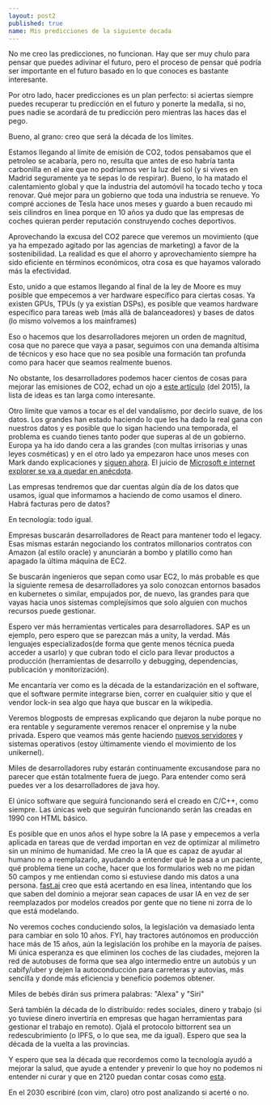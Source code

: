 ```yaml
---
layout: post2
published: true
name: Mis predicciones de la siguiente decada
---
```


No me creo las predicciones, no funcionan. Hay que ser muy chulo para pensar que puedes adivinar el futuro, pero el proceso de pensar qué podría ser importante en el futuro basado en lo que conoces es bastante interesante.

Por otro lado, hacer predicciones es un plan perfecto: si aciertas siempre puedes recuperar tu predicción en el futuro y ponerte la medalla, si no, pues nadie se acordará de tu predicción pero mientras las haces das el pego.

Bueno, al grano: creo que será la década de los límites.

Estamos llegando al límite de emisión de CO2, todos pensabamos que el petroleo se acabaría, pero no, resulta que antes de eso habría tanta carbonilla en el aire que no podríamos ver la luz del sol (y si vives en Madrid seguramente ya te sepas lo de respirar).  Bueno, lo ha matado el calentamiento global y que la industria del automóvil ha tocado techo y toca renovar. Qué mejor para un gobierno que toda una industria se renueve. Yo compré acciones de Tesla hace unos meses y guardo a buen recaudo mi seis cilindros en linea porque en 10 años ya dudo que las
empresas de coches quieran perder reputación construyendo coches deportivos.

Aprovechando la excusa del CO2 parece que veremos un movimiento (que ya ha empezado agitado por las agencias de marketing) a favor de la sostenibilidad. La realidad es que el ahorro y aprovechamiento siempre ha sido eficiente en términos económicos, otra cosa es que hayamos valorado más la efectividad.

Esto, unido a que estamos llegando al final de la ley de Moore es muy posible que empecemos a ver hardware específico para ciertas cosas. Ya existen GPUs, TPUs (y ya existían DSPs), es posible que veamos hardware específico para tareas web (más allá de balanceadores) y bases de datos (lo mismo volvemos a los mainframes)

Eso o hacemos que los desarrolladores mejoren un orden de magnitud, cosa que no parece que vaya a pasar, seguimos con una demanda altísima de técnicos y eso hace que no sea posible una formación tan profunda como para hacer que seamos realmente buenos.

No obstante, los desarrolladores podemos hacer cientos de cosas para mejorar las emisiones de CO2, echad un ojo a [este artículo](http://worrydream.com/#!/ClimateChange) (del 2015), la lista de ideas es tan larga como interesante.

Otro límite que vamos a tocar es el del vandalismo, por decirlo suave, de los datos. Los grandes han estado haciendo lo que les ha dado la real gana con nuestros datos y es posible que lo sigan haciendo una temporada, el problema es cuando tienes tanto poder que superas al de un gobierno.  Europa ya ha ido dando cera a las grandes (con multas irrisorias y unas leyes cosméticas) y en el otro lado ya empezaron hace unos meses con Mark dando explicaciones y [siguen ahora](https://twitter.com/dhh/status/1218284652592615425). El juicio de [Microsoft e internet explorer se va a quedar en anécdota](https://es.wikipedia.org/wiki/Caso_Estados_Unidos_contra_Microsoft).

Las empresas tendremos que dar cuentas algún día de los datos que usamos, igual que informamos a haciendo de como usamos el dinero. Habrá facturas pero de datos?

En tecnología: todo igual.

Empresas buscarán desarrolladores de React para mantener todo el legacy. Esas mismas estarán negociando los contratos millonarios contratos con Amazon (al estilo oracle) y anunciarán a bombo y platillo como han apagado la última máquina de EC2.

Se buscarán ingenieros que sepan como usar EC2, lo más probable es que la siguiente remesa de desarrolladores ya solo conozcan entornos basados en kubernetes o similar, empujados por, de nuevo, las grandes para que vayas hacia unos sistemas complejísimos que solo alguien con muchos recursos puede gestionar.

Espero ver más herramientas verticales para desarrolladores. SAP es un ejemplo, pero espero que se parezcan más a unity, la verdad. Más lenguajes especializados(de forma que gente menos técnica pueda acceder a usarlo) y que cubran todo el ciclo para llevar productos a producción (herramientas de desarrollo y debugging, dependencias, publicación y monitorización).

Me encantaría ver como es la década de la estandarización en el software, que el software permite integrarse bien, correr en cualquier sitio y que el vendor lock-in sea algo que haya que buscar en la wikipedia.

Veremos blogposts de empresas explicando que dejaron la nube porque no era rentable y seguramente veremos renacer el onpremise y la nube privada. Espero que veamos más gente haciendo [nuevos servidores](https://oxide.computer) y sistemas operativos (estoy últimamente viendo el movimiento de los unikernel).

Miles de desarrolladores ruby estarán continuamente excusandose para no parecer que están totalmente fuera de juego. Para entender como será puedes ver a los desarrolladores de java hoy.

El único software que seguirá funcionando será el creado en C/C++, como siempre. Las únicas web que seguirán funcionando serán las creadas en 1990 con HTML básico.

Es posible que en unos años el hype sobre la IA pase y empecemos a verla aplicada en tareas que de verdad importan en vez de optimizar al milímetro sin un mínimo de humanidad. Me creo la IA que es capaz de ayudar al humano no a reemplazarlo, ayudando a entender qué le pasa a un paciente, qué problema tiene un coche, hacer que los formularios web no me pidan 50 campos y me entiendan como si estuviese dando mis datos a una persona. [fast.ai](https://fast.ai) creo que está acertando en esa línea, intentando que los que saben del dominio a mejorar sean capaces de usar IA en vez de ser reemplazados por modelos creados por gente que no tiene ni zorra de lo que está modelando.

No veremos coches conduciendo solos, la legislación va demasiado lenta para cambiar en solo 10 años. FYI, hay tractores autónomos en producción hace más de 15 años, aún la legislación los prohíbe en la mayoría de países. Mi única esperanza es que eliminen los coches de las ciudades, mejoren la red de autobuses de forma que sea algo intermedio entre un autobús y un cabify/uber y dejen la autoconducción para carreteras y autovías, más sencilla y donde más eficiencia y beneficio podemos obtener.

Miles de bebés dirán sus primera palabras: "Alexa" y "Siri"

Será también la década de lo distribuído: redes sociales, dinero y trabajo (si yo tuviese dinero invertiría en empresas que hagan herramientas para gestionar el trabajo en remoto). Ojalá el protocolo bittorrent sea un redescubrimiento (o IPFS, o lo que sea, me da igual). Espero que sea la década de la vuelta a las provincias.

Y espero que sea la década que recordemos como la tecnología ayudó a mejorar la salud, que ayude a entender y prevenir lo que hoy no podemos ni entender ni curar y que en 2120 puedan contar cosas como [esta](https://twitter.com/Nopanaden/status/1216018606032596992).

En el 2030 escribiré (con vim, claro) otro post analizando si acerté o no.

